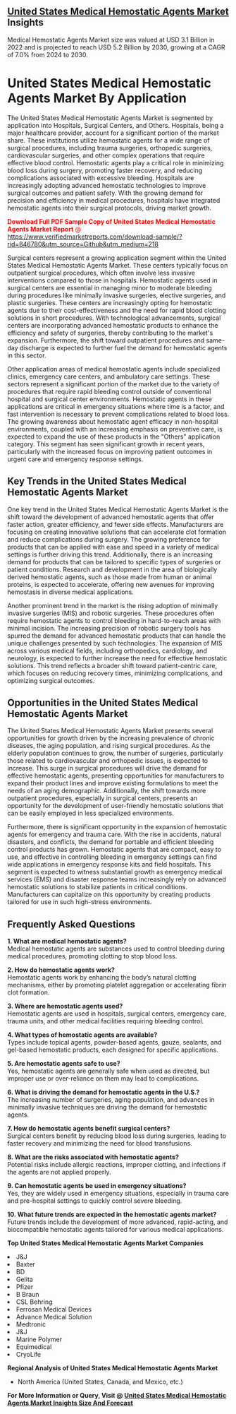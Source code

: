 <h2><a href="https://www.verifiedmarketreports.com/download-sample/?rid=846780&amp;utm_source=Github&amp;utm_medium=218" target="_blank">United States Medical Hemostatic Agents Market</a> Insights</h2><p>Medical Hemostatic Agents Market size was valued at USD 3.1 Billion in 2022 and is projected to reach USD 5.2 Billion by 2030, growing at a CAGR of 7.0% from 2024 to 2030.</p><p><h1>United States Medical Hemostatic Agents Market By Application</h1> <p>The United States Medical Hemostatic Agents Market is segmented by application into Hospitals, Surgical Centers, and Others. Hospitals, being a major healthcare provider, account for a significant portion of the market share. These institutions utilize hemostatic agents for a wide range of surgical procedures, including trauma surgeries, orthopedic surgeries, cardiovascular surgeries, and other complex operations that require effective blood control. Hemostatic agents play a critical role in minimizing blood loss during surgery, promoting faster recovery, and reducing complications associated with excessive bleeding. Hospitals are increasingly adopting advanced hemostatic technologies to improve surgical outcomes and patient safety. With the growing demand for precision and efficiency in medical procedures, hospitals have integrated hemostatic agents into their surgical protocols, driving market growth. <p><span class=""><span style="color: #ff0000;"><strong>Download Full PDF Sample Copy of United States Medical Hemostatic Agents Market Report</strong> @ </span><a href="https://www.verifiedmarketreports.com/download-sample/?rid=846780&amp;utm_source=Github&amp;utm_medium=218" target="_blank">https://www.verifiedmarketreports.com/download-sample/?rid=846780&amp;utm_source=Github&amp;utm_medium=218</a></span></p></p> <p>Surgical centers represent a growing application segment within the United States Medical Hemostatic Agents Market. These centers typically focus on outpatient surgical procedures, which often involve less invasive interventions compared to those in hospitals. Hemostatic agents used in surgical centers are essential in managing minor to moderate bleeding during procedures like minimally invasive surgeries, elective surgeries, and plastic surgeries. These centers are increasingly opting for hemostatic agents due to their cost-effectiveness and the need for rapid blood clotting solutions in short procedures. With technological advancements, surgical centers are incorporating advanced hemostatic products to enhance the efficiency and safety of surgeries, thereby contributing to the market's expansion. Furthermore, the shift toward outpatient procedures and same-day discharge is expected to further fuel the demand for hemostatic agents in this sector. <p>Other application areas of medical hemostatic agents include specialized clinics, emergency care centers, and ambulatory care settings. These sectors represent a significant portion of the market due to the variety of procedures that require rapid bleeding control outside of conventional hospital and surgical center environments. Hemostatic agents in these applications are critical in emergency situations where time is a factor, and fast intervention is necessary to prevent complications related to blood loss. The growing awareness about hemostatic agent efficacy in non-hospital environments, coupled with an increasing emphasis on preventive care, is expected to expand the use of these products in the "Others" application category. This segment has seen significant growth in recent years, particularly with the increased focus on improving patient outcomes in urgent care and emergency response settings.</p> <h2>Key Trends in the United States Medical Hemostatic Agents Market</h2> <p>One key trend in the United States Medical Hemostatic Agents Market is the shift toward the development of advanced hemostatic agents that offer faster action, greater efficiency, and fewer side effects. Manufacturers are focusing on creating innovative solutions that can accelerate clot formation and reduce complications during surgery. The growing preference for products that can be applied with ease and speed in a variety of medical settings is further driving this trend. Additionally, there is an increasing demand for products that can be tailored to specific types of surgeries or patient conditions. Research and development in the area of biologically derived hemostatic agents, such as those made from human or animal proteins, is expected to accelerate, offering new avenues for improving hemostasis in diverse medical applications. <p>Another prominent trend in the market is the rising adoption of minimally invasive surgeries (MIS) and robotic surgeries. These procedures often require hemostatic agents to control bleeding in hard-to-reach areas with minimal incision. The increasing precision of robotic surgery tools has spurred the demand for advanced hemostatic products that can handle the unique challenges presented by such technologies. The expansion of MIS across various medical fields, including orthopedics, cardiology, and neurology, is expected to further increase the need for effective hemostatic solutions. This trend reflects a broader shift toward patient-centric care, which focuses on reducing recovery times, minimizing complications, and optimizing surgical outcomes. <h2>Opportunities in the United States Medical Hemostatic Agents Market</h2> <p>The United States Medical Hemostatic Agents Market presents several opportunities for growth driven by the increasing prevalence of chronic diseases, the aging population, and rising surgical procedures. As the elderly population continues to grow, the number of surgeries, particularly those related to cardiovascular and orthopedic issues, is expected to increase. This surge in surgical procedures will drive the demand for effective hemostatic agents, presenting opportunities for manufacturers to expand their product lines and improve existing formulations to meet the needs of an aging demographic. Additionally, the shift towards more outpatient procedures, especially in surgical centers, presents an opportunity for the development of user-friendly hemostatic solutions that can be easily employed in less specialized environments. <p>Furthermore, there is significant opportunity in the expansion of hemostatic agents for emergency and trauma care. With the rise in accidents, natural disasters, and conflicts, the demand for portable and efficient bleeding control products has grown. Hemostatic agents that are compact, easy to use, and effective in controlling bleeding in emergency settings can find wide applications in emergency response kits and field hospitals. This segment is expected to witness substantial growth as emergency medical services (EMS) and disaster response teams increasingly rely on advanced hemostatic solutions to stabilize patients in critical conditions. Manufacturers can capitalize on this opportunity by creating products tailored for use in such high-stress environments. <h2>Frequently Asked Questions</h2> <p><strong>1. What are medical hemostatic agents?</strong><br>Medical hemostatic agents are substances used to control bleeding during medical procedures, promoting clotting to stop blood loss.</p> <p><strong>2. How do hemostatic agents work?</strong><br>Hemostatic agents work by enhancing the body’s natural clotting mechanisms, either by promoting platelet aggregation or accelerating fibrin clot formation.</p> <p><strong>3. Where are hemostatic agents used?</strong><br>Hemostatic agents are used in hospitals, surgical centers, emergency care, trauma units, and other medical facilities requiring bleeding control.</p> <p><strong>4. What types of hemostatic agents are available?</strong><br>Types include topical agents, powder-based agents, gauze, sealants, and gel-based hemostatic products, each designed for specific applications.</p> <p><strong>5. Are hemostatic agents safe to use?</strong><br>Yes, hemostatic agents are generally safe when used as directed, but improper use or over-reliance on them may lead to complications.</p> <p><strong>6. What is driving the demand for hemostatic agents in the U.S.?</strong><br>The increasing number of surgeries, aging population, and advances in minimally invasive techniques are driving the demand for hemostatic agents.</p> <p><strong>7. How do hemostatic agents benefit surgical centers?</strong><br>Surgical centers benefit by reducing blood loss during surgeries, leading to faster recovery and minimizing the need for blood transfusions.</p> <p><strong>8. What are the risks associated with hemostatic agents?</strong><br>Potential risks include allergic reactions, improper clotting, and infections if the agents are not applied properly.</p> <p><strong>9. Can hemostatic agents be used in emergency situations?</strong><br>Yes, they are widely used in emergency situations, especially in trauma care and pre-hospital settings to quickly control severe bleeding.</p> <p><strong>10. What future trends are expected in the hemostatic agents market?</strong><br>Future trends include the development of more advanced, rapid-acting, and biocompatible hemostatic agents tailored for various medical applications.</p> </p><p><strong>Top United States Medical Hemostatic Agents Market Companies</strong></p><div data-test-id=""><p><li>J&J</li><li> Baxter</li><li> BD</li><li> Gelita</li><li> Pfizer</li><li> B Braun</li><li> CSL Behring</li><li> Ferrosan Medical Devices</li><li> Advance Medical Solution</li><li> Medtronic</li><li> J&J</li><li> Marine Polymer</li><li> Equimedical</li><li> CryoLife</li></p><div><strong>Regional Analysis of&nbsp;United States Medical Hemostatic Agents Market</strong></div><ul><li dir="ltr"><p dir="ltr">North America&nbsp;(United States, Canada, and Mexico, etc.)</p></li></ul><p><strong>For More Information or Query, Visit @&nbsp;</strong><strong><a href="https://www.verifiedmarketreports.com/product/medical-hemostatic-agents-market/?utm_source=Github&amp;utm_medium=218" target="_blank">United States Medical Hemostatic Agents Market Insights Size And Forecast</a></strong></p></div>
